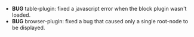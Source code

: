 - **BUG** table-plugin: fixed a javascript error when the block plugin wasn't loaded.
- **BUG** browser-plugin: fixed a bug that caused only a single root-node to be displayed.
